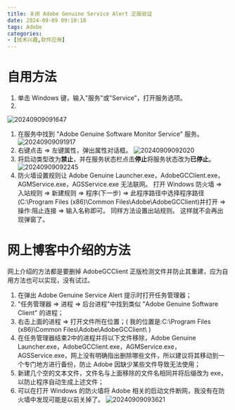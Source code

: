 ```yaml
---
title: 关闭 Adobe Genuine Service Alert 正版验证
date: 2024-09-09 09:10:18
tags: Adobe
categories:
- [技术兴趣,软件应用]
---
```

# 自用方法
1. 单击 Windows 键，输入"服务"或"Service"，打开服务选项。
2. <!--more-->
![20240909091647](https://raw.githubusercontent.com/shenguosai/MyPic/img/img/20240909091647.png)
1. 在服务中找到 "Adobe Genuine Software Monitor Service" 服务。
![20240909091917](https://raw.githubusercontent.com/shenguosai/MyPic/img/img/20240909091917.png)
1. 右键点击 => 左键属性，弹出属性对话框。
![20240909092020](https://raw.githubusercontent.com/shenguosai/MyPic/img/img/20240909092020.png)
1. 将启动类型改为**禁止**，并在服务状态栏点击**停止**将服务状态改为**已停止**。
![20240909092245](https://raw.githubusercontent.com/shenguosai/MyPic/img/img/20240909092245.png)
1. 防火墙设置规则让 Adobe Genuine Launcher.exe，AdobeGCClient.exe，AGMService.exe，AGSService.exe 无法联网。
   打开 Windows 防火墙 => 入站规则 => 新建规则 => 程序(下一步) => 此程序路径中选择程序路径 (C:\Program Files (x86)\Common Files\Adobe\AdobeGCClient)并打开 => 操作:阻止连接 => 输入名称即可。
   同样方法设置出站规则。
这样就不会再出现弹窗了。

# 网上博客中介绍的方法
网上介绍的方法都是要删掉 AdobeGCClient 正版检测文件并防止其重建，应为自用方法也可以实现，没有试过。
1. 在弹出 Adobe Genuine Service Alert 提示时打开任务管理器；
2. "任务管理器 => 进程 => 后台进程"中找到类似 "Adobe Genuine Software Client" 的进程；
3. 右击上面的进程 => 打开文件所在位置；( 我的位置是:C:\Program Files (x86)\Common Files\Adobe\AdobeGCClient\ )
4. 在任务管理器结束2中的进程并将以下文件移除，Adobe Genuine Launcher.exe，AdobeGCClient.exe，AGMService.exe，AGSService.exe，网上没有明确指出删除哪些文件，所以建议将其移动到一个专门地方进行备份，防止 Adobe 因缺少某些文件导致无法使用；
5. 新建几个空的文本文件，文件名与上面移除的文件名相同并将后缀改为 exe，以防止程序自动生成上述文件；
6. 可以在打开 Windows 的防火墙将 Adobe 相关的启动文件断网，我没有在防火墙中发现可能是以前关掉了。
  ![20240909093621](https://raw.githubusercontent.com/shenguosai/MyPic/img/img/20240909093621.png)
